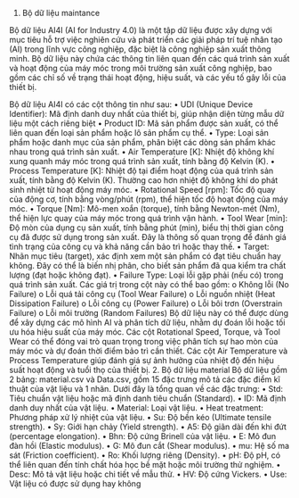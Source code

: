1.	Bộ dữ liệu maintance

Bộ dữ liệu AI4I (AI for Industry 4.0) là một tập dữ liệu được xây dựng với mục tiêu hỗ trợ việc nghiên cứu và phát triển các giải pháp trí tuệ nhân tạo (AI) trong lĩnh vực công nghiệp, đặc biệt là công nghiệp sản xuất thông minh. Bộ dữ liệu này chứa các thông tin liên quan đến các quá trình sản xuất và hoạt động của máy móc trong môi trường sản xuất công nghiệp, bao gồm các chỉ số về trạng thái hoạt động, hiệu suất, và các yếu tố gây lỗi của thiết bị.

Bộ dữ liệu AI4I có các cột thông tin như sau:
•	UDI (Unique Device Identifier): Mã định danh duy nhất của thiết bị, giúp nhận diện từng mẫu dữ liệu một cách riêng biệt
•	Product ID: Mã sản phẩm được sản xuất, có thể liên quan đến loại sản phẩm hoặc lô sản phẩm cụ thể.
•	Type: Loại sản phẩm hoặc danh mục của sản phẩm, phân biệt các dòng sản phẩm khác nhau trong quá trình sản xuất.
•	Air Temperature [K]: Nhiệt độ không khí xung quanh máy móc trong quá trình sản xuất, tính bằng độ Kelvin (K).
•	Process Temperature [K]: Nhiệt độ tại điểm hoạt động của quá trình sản xuất, tính bằng độ Kelvin (K). Thường cao hơn nhiệt độ không khí do phát sinh nhiệt từ hoạt động máy móc.
•	Rotational Speed [rpm]: Tốc độ quay của động cơ, tính bằng vòng/phút (rpm), thể hiện tốc độ hoạt động của máy móc.
•	Torque [Nm]: Mô-men xoắn (torque), tính bằng Newton-mét (Nm), thể hiện lực quay của máy móc trong quá trình vận hành.
•	Tool Wear [min]: Độ mòn của dụng cụ sản xuất, tính bằng phút (min), biểu thị thời gian công cụ đã được sử dụng trong sản xuất. Đây là thông số quan trọng để đánh giá tình trạng của công cụ và                     khả năng cần bảo trì hoặc thay thế.
•	Target: Nhãn mục tiêu (target), xác định xem một sản phẩm có đạt tiêu chuẩn hay không. Đây có thể là biến nhị phân, cho biết sản phẩm đã qua kiểm tra chất lượng (đạt hoặc không đạt).
•	Failure Type: Loại lỗi gặp phải (nếu có) trong quá trình sản xuất. Các giá trị trong cột này có thể bao gồm:
   o	Không lỗi (No Failure)
   o	Lỗi quá tải công cụ (Tool Wear Failure)
   o	Lỗi nguồn nhiệt (Heat Dissipation Failure)
   o	Lỗi công cụ (Power Failure)
   o	Lỗi bôi trơn (Overstrain Failure)
   o	Lỗi môi trường (Random Failures)
Bộ dữ liệu này có thể được dùng để xây dựng các mô hình AI và phân tích dữ liệu, nhằm dự đoán lỗi hoặc tối ưu hóa hiệu suất của máy móc. Các cột Rotational Speed, Torque, và Tool Wear có thể đóng vai trò quan trọng trong việc phân tích sự hao mòn của máy móc và dự đoán thời điểm bảo trì cần thiết. Các cột Air Temperature và Process Temperature giúp đánh giá sự ảnh hưởng của nhiệt độ đến hiệu suất hoạt động và tuổi thọ của thiết bị.
2.	Bộ dữ liệu material
Bộ dữ liệu gồm 2 bảng: material.csv và Data.csv, gồm 15 đặc trưng mô tả các đặc điểm kĩ thuật của vật liệu và 1 nhãn. 
    Dưới đây là tổng quan về các đặc trưng:
•	Std: Tiêu chuẩn vật liệu hoặc mã định danh tiêu chuẩn (Standard).
•	ID: Mã định danh duy nhất của vật liệu.
•	Material: Loại vật liệu.
•	Heat treatment: Phương pháp xử lý nhiệt của vật liệu.
•	Su: Độ bền kéo (Ultimate tensile strength).
•	Sy: Giới hạn chảy (Yield strength).
•	A5: Độ giãn dài đến khi đứt (percentage elongation).
•	Bhn: Độ cứng Brinell của vật liệu.
•	E: Mô đun đàn hồi (Elastic modulus).
•	G: Mô đun cắt (Shear modulus).
•	mu: Hệ số ma sát (Friction coefficient).
•	Ro: Khối lượng riêng (Density).
•	pH: Độ pH, có thể liên quan đến tính chất hóa học bề mặt hoặc môi trường thử nghiệm.
•	Desc: Mô tả vật liệu hoặc chi tiết về mẫu thử.
•	HV: Độ cứng Vickers.
•	Use: Vật liệu có được sử dụng hay không



